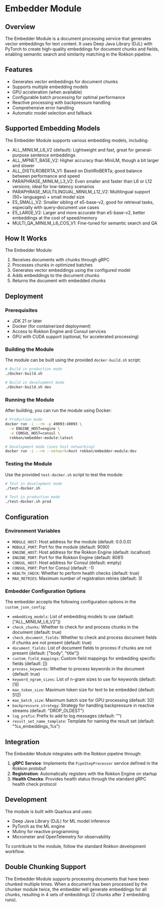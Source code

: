 # Embedder Module

## Overview
The Embedder Module is a document processing service that generates vector embeddings for text content. It uses Deep Java Library (DJL) with PyTorch to create high-quality embeddings for document chunks and fields, enabling semantic search and similarity matching in the Rokkon pipeline.

## Features
- Generates vector embeddings for document chunks
- Supports multiple embedding models
- GPU acceleration (when available)
- Configurable batch processing for optimal performance
- Reactive processing with backpressure handling
- Comprehensive error handling
- Automatic model selection and fallback

## Supported Embedding Models
The Embedder Module supports various embedding models, including:
- ALL_MINILM_L6_V2 (default): Lightweight and fast, great for general-purpose sentence embeddings
- ALL_MPNET_BASE_V2: Higher accuracy than MiniLM, though a bit larger and slower
- ALL_DISTILROBERTA_V1: Based on DistilRoBERTa; good balance between performance and speed
- PARAPHRASE_MINILM_L3_V2: Even smaller and faster than L6 or L12 versions; ideal for low-latency scenarios
- PARAPHRASE_MULTILINGUAL_MINILM_L12_V2: Multilingual support (50+ languages) + small model size
- E5_SMALL_V2: Smaller sibling of e5-base-v2, good for retrieval tasks, especially with query-document use cases
- E5_LARGE_V2: Larger and more accurate than e5-base-v2, better embeddings at the cost of speed/memory
- MULTI_QA_MINILM_L6_COS_V1: Fine-tuned for semantic search and QA

## How It Works
The Embedder Module:
1. Receives documents with chunks through gRPC
2. Processes chunks in optimized batches
3. Generates vector embeddings using the configured model
4. Adds embeddings to the document chunks
5. Returns the document with embedded chunks

## Deployment

### Prerequisites
- JDK 21 or later
- Docker (for containerized deployment)
- Access to Rokkon Engine and Consul services
- GPU with CUDA support (optional, for accelerated processing)

### Building the Module
The module can be built using the provided `docker-build.sh` script:

```bash
# Build in production mode
./docker-build.sh

# Build in development mode
./docker-build.sh dev
```

### Running the Module
After building, you can run the module using Docker:

```bash
# Production mode
docker run -i --rm -p 49093:49093 \
  -e ENGINE_HOST=engine \
  -e CONSUL_HOST=consul \
  rokkon/embedder-module:latest

# Development mode (uses host networking)
docker run -i --rm --network=host rokkon/embedder-module:dev
```

### Testing the Module
Use the provided `test-docker.sh` script to test the module:

```bash
# Test in development mode
./test-docker.sh

# Test in production mode
./test-docker.sh prod
```

## Configuration

### Environment Variables
- `MODULE_HOST`: Host address for the module (default: 0.0.0.0)
- `MODULE_PORT`: Port for the module (default: 9090)
- `ENGINE_HOST`: Host address for the Rokkon Engine (default: localhost)
- `ENGINE_PORT`: Port for the Rokkon Engine (default: 8081)
- `CONSUL_HOST`: Host address for Consul (default: empty)
- `CONSUL_PORT`: Port for Consul (default: -1)
- `HEALTH_CHECK`: Whether to perform health checks (default: true)
- `MAX_RETRIES`: Maximum number of registration retries (default: 3)

### Embedder Configuration Options
The embedder accepts the following configuration options in the `custom_json_config`:

- `embedding_models`: List of embedding models to use (default: ["ALL_MINILM_L6_V2"])
- `check_chunks`: Whether to check for and process chunks in the document (default: true)
- `check_document_fields`: Whether to check and process document fields if chunks are not present (default: true)
- `document_fields`: List of document fields to process if chunks are not present (default: ["body", "title"])
- `custom_field_mappings`: Custom field mappings for embedding specific fields (default: [])
- `process_keywords`: Whether to process keywords in the document (default: true)
- `keyword_ngram_sizes`: List of n-gram sizes to use for keywords (default: [1])
- `max_token_size`: Maximum token size for text to be embedded (default: 512)
- `max_batch_size`: Maximum batch size for GPU processing (default: 32)
- `backpressure_strategy`: Strategy for handling backpressure in reactive streams (default: "DROP_OLDEST")
- `log_prefix`: Prefix to add to log messages (default: "")
- `result_set_name_template`: Template for naming the result set (default: "%s_embeddings_%s")

## Integration
The Embedder Module integrates with the Rokkon pipeline through:

1. **gRPC Service**: Implements the `PipeStepProcessor` service defined in the Rokkon protobuf
2. **Registration**: Automatically registers with the Rokkon Engine on startup
3. **Health Checks**: Provides health status through the standard gRPC health check protocol

## Development
The module is built with Quarkus and uses:
- Deep Java Library (DJL) for ML model inference
- PyTorch as the ML engine
- Mutiny for reactive programming
- Micrometer and OpenTelemetry for observability

To contribute to the module, follow the standard Rokkon development workflow.

## Double Chunking Support
The Embedder Module supports processing documents that have been chunked multiple times. When a document has been processed by the chunker module twice, the embedder will generate embeddings for all chunks, resulting in 4 sets of embeddings (2 chunks after 2 embedding runs).